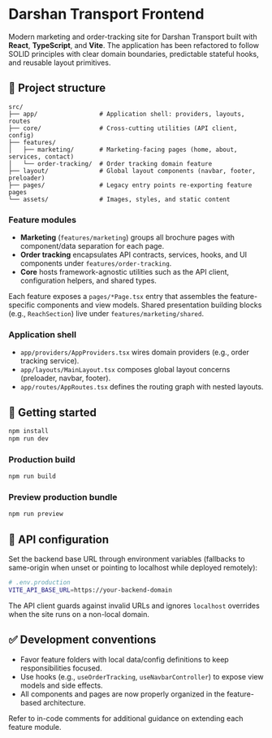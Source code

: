 # Darshan Transport Frontend

Modern marketing and order-tracking site for Darshan Transport built with **React**, **TypeScript**, and **Vite**. The application has been refactored to follow SOLID principles with clear domain boundaries, predictable stateful hooks, and reusable layout primitives.

## 🧱 Project structure

```
src/
├── app/                 # Application shell: providers, layouts, routes
├── core/                # Cross-cutting utilities (API client, config)
├── features/
│   ├── marketing/       # Marketing-facing pages (home, about, services, contact)
│   └── order-tracking/  # Order tracking domain feature
├── layout/              # Global layout components (navbar, footer, preloader)
├── pages/               # Legacy entry points re-exporting feature pages
└── assets/              # Images, styles, and static content
```

### Feature modules

- **Marketing** (`features/marketing`) groups all brochure pages with component/data separation for each page.
- **Order tracking** encapsulates API contracts, services, hooks, and UI components under `features/order-tracking`.
- **Core** hosts framework-agnostic utilities such as the API client, configuration helpers, and shared types.

Each feature exposes a `pages/*Page.tsx` entry that assembles the feature-specific components and view models. Shared presentation building blocks (e.g., `ReachSection`) live under `features/marketing/shared`.

### Application shell

- `app/providers/AppProviders.tsx` wires domain providers (e.g., order tracking service).
- `app/layouts/MainLayout.tsx` composes global layout concerns (preloader, navbar, footer).
- `app/routes/AppRoutes.tsx` defines the routing graph with nested layouts.

## 🚀 Getting started

```bash
npm install
npm run dev
```

### Production build

```bash
npm run build
```

### Preview production bundle

```bash
npm run preview
```

## 🔌 API configuration

Set the backend base URL through environment variables (fallbacks to same-origin when unset or pointing to localhost while deployed remotely):

```bash
# .env.production
VITE_API_BASE_URL=https://your-backend-domain
```

The API client guards against invalid URLs and ignores `localhost` overrides when the site runs on a non-local domain.

## ✅ Development conventions

- Favor feature folders with local data/config definitions to keep responsibilities focused.
- Use hooks (e.g., `useOrderTracking`, `useNavbarController`) to expose view models and side effects.
- All components and pages are now properly organized in the feature-based architecture.

Refer to in-code comments for additional guidance on extending each feature module.
